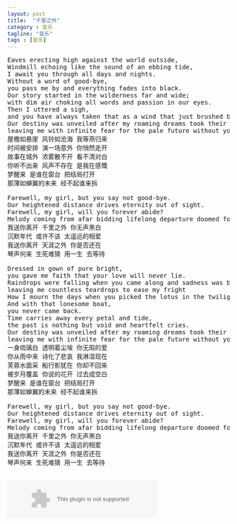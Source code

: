 ```yaml
---
layout: post
title:  "千里之外"
category : 音乐
tagline: "音乐"
tags : [音乐]
---
```


<pre>
Eaves erecting high against the world outside, 
Windmill echoing like the sound of an ebbing tide,
I await you through all days and nights.
Without a word of good-bye, 
you pass me by and everything fades into black.
Our story started in the wilderness far and wide;
with dim air choking all words and passion in our eyes.
Then I uttered a sigh, 
and you have always taken that as a wind that just brushed by.
Our destiny was unveiled after my roaming dreams took their flight, 
leaving me with infinite fear for the pale future without you holding me tight.
屋檐如悬崖 风铃如沧海 我等燕归来
时间被安排 演一场意外 你悄然走开
故事在城外 浓雾散不开 看不清对白
你听不出来 风声不存在 是我在感慨
梦醒来 是谁在窗台 把结局打开
那薄如蝉翼的未来 经不起谁来拆

Farewell, my girl, but you say not good-bye.
Our heightened distance drives eternity out of sight.
Farewell, my girl, will you forever abide?
Melody coming from afar bidding lifelong departure doomed for you and I.
我送你离开 千里之外 你无声黑白
沉默年代 或许不该 太遥远的相爱
我送你离开 天涯之外 你是否还在
琴声何来 生死难猜 用一生 去等待

Dressed in gown of pure bright, 
you gave me faith that your love will never lie.
Raindrops were falling when you came along and sadness was born whereupon, 
leaving me countless teardrops to ease my fright
How I mourn the days when you picked the lotus in the twilight. 
And with that lonesome boat, 
you never came back.
Time carries away every petal and tide, 
the past is nothing but void and heartfelt cries.
Our destiny was unveiled after my roaming dreams took their flight, 
leaving me with infinite fear for the pale future without you holding me tight.
一身琉璃白 透明着尘埃 你无瑕的爱
你从雨中来 诗化了悲哀 我淋湿现在
芙蓉水面采 船行影犹在 你却不回来
被岁月覆盖 你说的花开 过去成空白
梦醒来 是谁在窗台 把结局打开
那薄如蝉翼的未来 经不起谁来拆

Farewell, my girl, but you say not good-bye.
Our heightened distance drives eternity out of sight.
Farewell, my girl, will you forever abide?
Melody coming from afar bidding lifelong departure doomed for you and I.
我送你离开 千里之外 你无声黑白
沉默年代 或许不该 太遥远的相爱
我送你离开 天涯之外 你是否还在
琴声何来 生死难猜 用一生 去等待

</pre>

<embed src="http://music.163.com/style/swf/widget.swf?sid=36025956&type=2&auto=1&width=320&height=66" width="340" height="86"  allowNetworking="all"/>